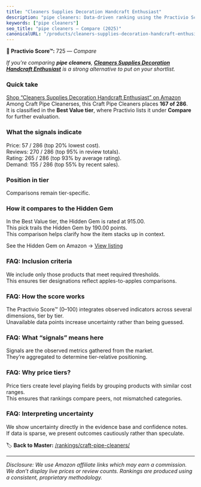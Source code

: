```yaml
---
title: "Cleaners Supplies Decoration Handcraft Enthusiast"
description: "pipe cleaners: Data-driven ranking using the Practivio Score™. Positioned by quality, value, demand, findability, momentum."
keywords: ["pipe cleaners"]
seo_title: "pipe cleaners — Compare (2025)"
canonicalURL: "/products/cleaners-supplies-decoration-handcraft-enthusiast-B0F94125JH/"
---
```


**🛒 Practivio Score™:** 725 — _Compare_


*If you're comparing **pipe cleaners**, **[Cleaners Supplies Decoration Handcraft Enthusiast](https://www.amazon.com/dp/B0F94125JH?tag=practivio-20)** is a strong alternative to put on your shortlist.*
### Quick take
[Shop “Cleaners Supplies Decoration Handcraft Enthusiast” on Amazon](https://www.amazon.com/dp/B0F94125JH?tag=practivio-20)
Among Craft Pipe Cleanerses, this Craft Pipe Cleaners places **167 of 286**.  
It is classified in the **Best Value tier**, where Practivio lists it under **Compare** for further evaluation.

### What the signals indicate
Price: 57 / 286 (top 20% lowest cost).  
Reviews: 270 / 286 (top 95% in review totals).  
Rating: 265 / 286 (top 93% by average rating).  
Demand: 155 / 286 (top 55% by recent sales).

### Position in tier
Comparisons remain tier-specific.

### How it compares to the Hidden Gem
In the Best Value tier, the Hidden Gem is rated at 915.00.  
This pick trails the Hidden Gem by 190.00 points.  
This comparison helps clarify how the item stacks up in context.  

See the Hidden Gem on Amazon → [View listing](https://www.amazon.com/dp/B08GZL6MFJ?tag=practivio-20)

### FAQ: Inclusion criteria
We include only those products that meet required thresholds.  
This ensures tier designations reflect apples-to-apples comparisons.

### FAQ: How the score works
The Practivio Score™ (0–100) integrates observed indicators across several dimensions, tier by tier.  
Unavailable data points increase uncertainty rather than being guessed.

### FAQ: What “signals” means here
Signals are the observed metrics gathered from the market.  
They’re aggregated to determine tier-relative positioning.

### FAQ: Why price tiers?
Price tiers create level playing fields by grouping products with similar cost ranges.  
This ensures that rankings compare peers, not mismatched categories.

### FAQ: Interpreting uncertainty
We show uncertainty directly in the evidence base and confidence notes.  
If data is sparse, we present outcomes cautiously rather than speculate.

<!-- Missing template for Compare/CompareWithinPriceClass -->


🏷️ **Back to Master:** [/rankings/craft-pipe-cleaners/](/rankings/craft-pipe-cleaners/)

---
_Disclosure: We use Amazon affiliate links which may earn a commission. We don’t display live prices or review counts. Rankings are produced using a consistent, proprietary methodology._
